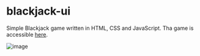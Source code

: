 # blackjack-ui

Simple Blackjack game written in HTML, CSS and JavaScript. Tha game is accessible [here](https://pfra17.github.io/blackjack-ui/).

![image](https://github.com/user-attachments/assets/1b5df279-5ec7-41c6-8593-0ee72f1de607)
